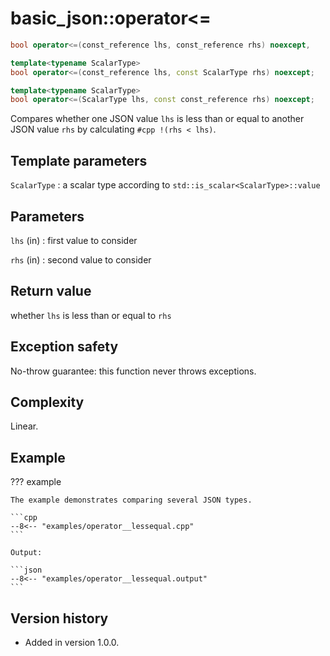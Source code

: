# basic_json::operator<=

```cpp
bool operator<=(const_reference lhs, const_reference rhs) noexcept,

template<typename ScalarType>
bool operator<=(const_reference lhs, const ScalarType rhs) noexcept;

template<typename ScalarType>
bool operator<=(ScalarType lhs, const const_reference rhs) noexcept;
```

Compares whether one JSON value `lhs` is less than or equal to another JSON value `rhs` by calculating
`#cpp !(rhs < lhs)`.

## Template parameters

`ScalarType`
:   a scalar type according to `std::is_scalar<ScalarType>::value`

## Parameters

`lhs` (in)
:   first value to consider 

`rhs` (in)
:   second value to consider 

## Return value

whether `lhs` is less than or equal to `rhs`

## Exception safety

No-throw guarantee: this function never throws exceptions.

## Complexity

Linear.

## Example

??? example

    The example demonstrates comparing several JSON types.
        
    ```cpp
    --8<-- "examples/operator__lessequal.cpp"
    ```
    
    Output:
    
    ```json
    --8<-- "examples/operator__lessequal.output"
    ```

## Version history

- Added in version 1.0.0.
